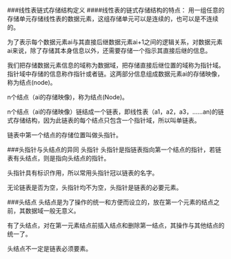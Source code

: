 ###线性表链式存储结构定义
####线性表的链式存储结构的特点：
用一组任意的存储单元存储线性表的数据元素，这组存储单元可以是连续的，也可以是不连续的。

为了表示每个数据元素ai与其直接后继数据元素ai+1之间的逻辑关系，对数据元素ai来说，除了存储其本身信息以外，还需要存储一个指示其直接后继的信息。

我们把存储数据元素信息的域称为数据域，把存储直接后继位置的域称为指针域。指针域中存储的信息称作指针或者链。这两部分信息组成数据元素ai的存储映像，称为结点(node)。

n个结点（ai的存储映像)，称为结点(Node)。

n个结点（ai的存储映像）链结成一个链表，即线性表（a1，a2，a3，……an)的链式存储结构，因为此链表的每个结点只包含一个指针域，所以叫单链表。

链表中第一个结点的存储位置叫做头指针。

 
###头指针与头结点的异同
头指针
头指针是指链表指向第一个结点的指针，若链表有头结点，则是指向头结点的指针。

头指针具有标识作用，所以常用头指针冠以链表的名字。

无论链表是否为空，头指针均不为空，头指针是链表的必要元素。

 

###头结点
头结点是为了操作的统一和方便而设立的，放在第一个元素的结点之前，其数据域一般无意义。

有了头结点，对在第一元素结点前插入结点和删除第一结点，其操作与其他结点的统一了。

头结点不一定是链表必须要素。